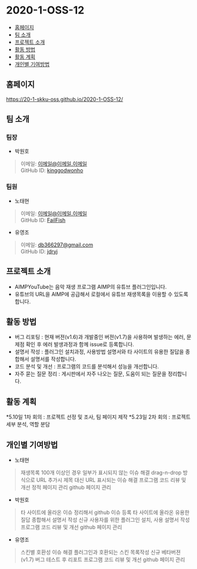 # 2020-1-OSS-12
 * [홈페이지](#HOME_PAGE)
 * [팀 소개](#Members)
 * [프로젝트 소개](#about_project)
 * [활동 방법](#how_to)
 * [활동 계획](#plan)
 * [개인별 기여방법](#contribute)

## <div id = "HOME_PAGE">홈페이지</div>
https://20-1-skku-oss.github.io/2020-1-OSS-12/

## <div id = "Members">팀 소개</div>
### 팀장
+ 박원호
> 이메일: 이메일@이메일.이메일<br>
> GitHub ID: [kinggodwonho](https://github.com/kinggodwonho)<br>

### 팀원
+ 노태현
> 이메일: 이메일@이메일.이메일<br>
> GitHub ID: [FailFish](https://github.com/FailFish)<br>

+ 유영조
> 이메일: db366297@gmail.com<br>
> GitHub ID: [jdryj](https://github.com/jdryj)<br>

## <div id = "about_project">프로젝트 소개</div>
 * AIMPYouTube는 음악 재생 프로그램 AIMP의 유튜브 플러그인입니다.
 * 유튜브의 URL을 AIMP에 공급해서 로컬에서 유튜브 재생목록을 이용할 수 있도록 합니다.



## <div id="#how_to">활동 방법</div>
* 버그 리포팅 : 현재 버젼(v1.6)과 개발중인 버젼(v1.7)을 사용하며 발생하는 에러, 문제점 확인 후 에러 발생과정과 함께 issue로 등록합니다.
* 설명서 작성 : 플러그인 설치과정, 사용방법 설명서와 타 사이트의 유용한 질답을 종합해서 설명서를 작성합니다.
* 코드 분석 및 개선 : 프로그램의 코드를 분석해서 성능을 개선합니다.
* 자주 묻는 질문 정리 : 게시판에서 자주 나오는 질문, 도움이 되는 질문을 정리합니다.


## <div id="plan">활동 계획</div>
*5.10일 1차 회의 : 프로젝트 선정 및 조사, 팀 페이지 제작
*5.23일 2차 회의 : 프로젝트 세부 분석, 역할 분담


## <div id="contribute">개인별 기여방법</div>
+ 노태현
> 재생목록 100개 이상인 경우 일부가 표시되지 않는 이슈 해결
> drag-n-drop 방식으로 URL 추가시 제목 대신 URL 표시되는 이슈 해결
> 프로그램 코드 리뷰 및 개선
> 정적 페이지 관리
> github 페이지 관리
+ 박원호
> 타 사이트에 올라온 이슈 정리해서 github 이슈 등록
> 타 사이트에 올라온 유용한 질답 종합해서 설명서 작성
> 신규 사용자를 위한 플러그인 설치, 사용 설명서 작성
> 프로그램 코드 리뷰 및 개선
> github 페이지 관리
+ 유영조
> 스킨별 호환성 이슈 해결
> 플러그인과 호환되는 스킨 목록작성
> 신규 베타버젼(v1.7) 버그 테스트 후 리포트
> 프로그램 코드 리뷰 및 개선
> github 페이지 관리
